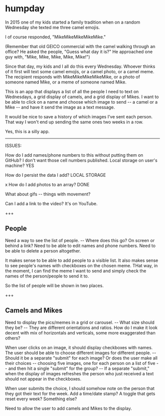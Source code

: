 # humpday

In 2015 one of my kids started a family tradition when on a random Wednesday she texted me three camel emojis. 

I of course responded, "MikeMikeMikeMikeMike."

(Remember that old GEICO commercial with the camel walking through an office? He asked the people, "Guess what day it is?" He approached one guy with, "Mike, Mike, Mike, Mike, Mike!")

Since that day, my kids and I all do this every Wednesday. Whoever thinks of it first will text some camel emojis, or a camel photo, or a camel meme. The recipient responds with MikeMikeMikeMikeMike, or a photo of someone named Mike, or a meme of someone named Mike.

This is an app that displays a list of all the people I need to text on Wednesdays, a grid display of camels, and a grid display of Mikes.
I want to be able to click on a name and choose which image to send -- a camel or a Mike -- and have it send the image as a text message.

It would be nice to save a history of which images I've sent each person. That way I won't end up sending the same ones two weeks in a row.

Yes, this is a silly app.

---

ISSUES:

How do I add names/phone numbers to this without putting them on GitHub? I don't want those cell numbers published. Local storage on user's machine? YES

How do I persist the data I add? LOCAL STORAGE

x How do I add photos to an array? DONE

What about gifs -- things with movement?

Can I add a link to the video? It's on YouTube.

+++

People
---
Need a way to see the list of people.
-- Where does this go? On screen or behind a link?
Need to be able to edit names and phone numbers.
Need to be able to delete a person altogether.

It makes sense to be able to add people to a visible list.
It also makes sense to see people's names with checkboxes on the chosen meme. THat way, in the moment, I can find the meme I want to send and simply check the names of the person/people to send it to.

So the list of people will be shown in two places.

+++

Camels and Mikes
---
Need to display the pics/memes in a grid or carousel.
-- What size should they be?
-- They are different orientations and ratios. How do I make it look decent with mix of horizontals and verticals, some more exaggerated than others?

When user clicks on an image, it should display checkboxes with names. The user should be able to choose different images for different people. 
-- Should it be a separate "submit" for each image? Or does the user make all their choices -- choosing five images, one for each person on a list of five -- and then hit a single "submit" for the group?
-- If a separate "submit," when the display of images refreshes the person who just received a text should not appear in the checkboxes.

When user submits the choice, I should somehow note on the person that they got their text for the week. Add a time/date stamp? A toggle that gets reset every week? Something else?

Need to allow the user to add camels and Mikes to the display.


